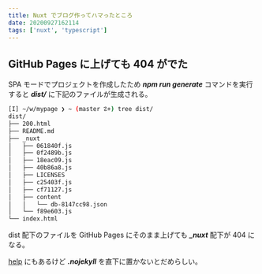 ```yaml
---
title: Nuxt でブログ作ってハマったところ
date: 20200927162114
tags: ['nuxt', 'typescript']
---
```


## GitHub Pages に上げても 404 がでた
SPA モードでプロジェクトを作成したため ***npm run generate*** コマンドを実行すると ***dist/*** に下記のファイルが生成される。
```bash
[I] ~/w/mypage ❯ ~ (master ☡+) tree dist/
dist/
├── 200.html
├── README.md
├── _nuxt
│   ├── 061840f.js
│   ├── 0f2489b.js
│   ├── 18eac09.js
│   ├── 40b86a8.js
│   ├── LICENSES
│   ├── c25403f.js
│   ├── cf71127.js
│   ├── content
│   │   └── db-8147cc98.json
│   └── f89e603.js
└── index.html
```

dist 配下のファイルを GitHub Pages にそのまま上げても ***_nuxt*** 配下が 404 になる。

[help](https://docs.github.com/en/free-pro-team@latest/github/working-with-github-pages/about-github-pages-and-jekyll) にもあるけど ***.nojekyll*** を直下に置かないとだめらしい。
